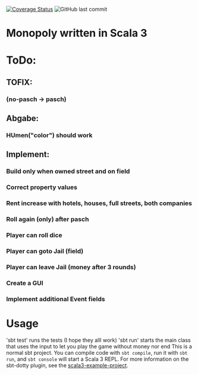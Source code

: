 [![Coverage Status](https://coveralls.io/repos/github/jasemper/Monopoly/badge.svg?branch=master)](https://coveralls.io/github/jasemper/Monopoly?branch=master)
![GitHub last commit](https://img.shields.io/github/last-commit/jasemper/Monopoly)

# Monopoly written in Scala 3

# ToDo:
## TOFIX:
### (no-pasch -> pasch)

## Abgabe:
### HUmen("color") should work

## Implement:
### Build only when owned street and on field
### Correct property values
### Rent increase with hotels, houses, full streets, both companies
### Roll again (only) after pasch
### Player can roll dice
### Player can goto Jail (field)
### Player can leave Jail (money after 3 rounds)
### Create a GUI
### Implement additional Event fields


# Usage
'sbt test' runs the tests (I hope they alll work)
'sbt run' starts the main class that uses the input to let you play the game without money nor end
This is a normal sbt project. You can compile code with `sbt compile`, run it with `sbt run`, and `sbt console` will start a Scala 3 REPL.
For more information on the sbt-dotty plugin, see the
[scala3-example-project](https://github.com/scala/scala3-example-project/blob/main/README.md).
